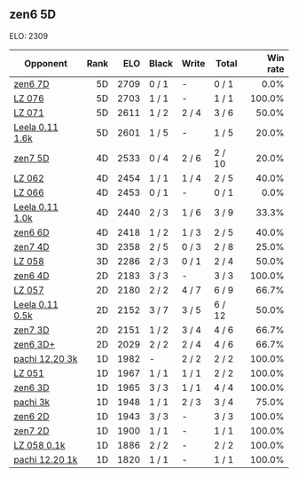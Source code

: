 ## zen6 5D ##

ELO: 2309

Opponent | Rank | ELO | Black | Write | Total | Win rate
---------|-----:|----:|-------|-------|-------|-------:
[zen6 7D](zen6%207D.md) | 5D | 2709 | 0 / 1 | - | 0 / 1 | 0.0%
[LZ 076](LZ%20076.md) | 5D | 2703 | 1 / 1 | - | 1 / 1 | 100.0%
[LZ 071](LZ%20071.md) | 5D | 2611 | 1 / 2 | 2 / 4 | 3 / 6 | 50.0%
[Leela 0.11 1.6k](Leela%200.11%201.6k.md) | 5D | 2601 | 1 / 5 | - | 1 / 5 | 20.0%
[zen7 5D](zen7%205D.md) | 4D | 2533 | 0 / 4 | 2 / 6 | 2 / 10 | 20.0%
[LZ 062](LZ%20062.md) | 4D | 2454 | 1 / 1 | 1 / 4 | 2 / 5 | 40.0%
[LZ 066](LZ%20066.md) | 4D | 2453 | 0 / 1 | - | 0 / 1 | 0.0%
[Leela 0.11 1.0k](Leela%200.11%201.0k.md) | 4D | 2440 | 2 / 3 | 1 / 6 | 3 / 9 | 33.3%
[zen6 6D](zen6%206D.md) | 4D | 2418 | 1 / 2 | 1 / 3 | 2 / 5 | 40.0%
[zen7 4D](zen7%204D.md) | 3D | 2358 | 2 / 5 | 0 / 3 | 2 / 8 | 25.0%
[LZ 058](LZ%20058.md) | 3D | 2286 | 2 / 3 | 0 / 1 | 2 / 4 | 50.0%
[zen6 4D](zen6%204D.md) | 2D | 2183 | 3 / 3 | - | 3 / 3 | 100.0%
[LZ 057](LZ%20057.md) | 2D | 2180 | 2 / 2 | 4 / 7 | 6 / 9 | 66.7%
[Leela 0.11 0.5k](Leela%200.11%200.5k.md) | 2D | 2152 | 3 / 7 | 3 / 5 | 6 / 12 | 50.0%
[zen7 3D](zen7%203D.md) | 2D | 2151 | 1 / 2 | 3 / 4 | 4 / 6 | 66.7%
[zen6 3D+](zen6%203D+.md) | 2D | 2029 | 2 / 2 | 2 / 4 | 4 / 6 | 66.7%
[pachi 12.20 3k](pachi%2012.20%203k.md) | 1D | 1982 | - | 2 / 2 | 2 / 2 | 100.0%
[LZ 051](LZ%20051.md) | 1D | 1967 | 1 / 1 | 1 / 1 | 2 / 2 | 100.0%
[zen6 3D](zen6%203D.md) | 1D | 1965 | 3 / 3 | 1 / 1 | 4 / 4 | 100.0%
[pachi 3k](pachi%203k.md) | 1D | 1948 | 1 / 1 | 2 / 3 | 3 / 4 | 75.0%
[zen6 2D](zen6%202D.md) | 1D | 1943 | 3 / 3 | - | 3 / 3 | 100.0%
[zen7 2D](zen7%202D.md) | 1D | 1900 | 1 / 1 | - | 1 / 1 | 100.0%
[LZ 058 0.1k](LZ%20058%200.1k.md) | 1D | 1886 | 2 / 2 | - | 2 / 2 | 100.0%
[pachi 12.20 1k](pachi%2012.20%201k.md) | 1D | 1820 | 1 / 1 | - | 1 / 1 | 100.0%
